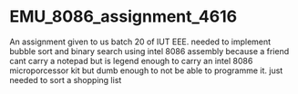 # EMU_8086_assignment_4616

An assignment given to us batch 20 of IUT EEE. 
needed to implement bubble sort and binary search using intel 8086 assembly because a friend cant carry a notepad but is legend enough to carry an intel 8086 microporcessor kit but dumb enough to not be able to programme it. 
just needed to sort a shopping list
